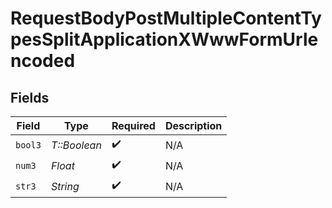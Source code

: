 # RequestBodyPostMultipleContentTypesSplitApplicationXWwwFormUrlencoded


## Fields

| Field              | Type               | Required           | Description        |
| ------------------ | ------------------ | ------------------ | ------------------ |
| `bool3`            | *T::Boolean*       | :heavy_check_mark: | N/A                |
| `num3`             | *Float*            | :heavy_check_mark: | N/A                |
| `str3`             | *String*           | :heavy_check_mark: | N/A                |